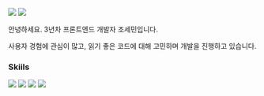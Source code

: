 <a href="https://mini-space.tistory.com/"><img src="https://img.shields.io/badge/Blog-FC413A?style=flat-square&logo=tistory&logoColor=white"/></a> <a href="mailto:jsemin1021@gmail.com"><img src="https://img.shields.io/badge/Mail-005FF9?style=flat-square&logo=gmail&logoColor=white"/></a>
<p>안녕하세요. 3년차 프론트엔드 개발자 조세민입니다.</p>
<p>사용자 경험에 관심이 많고, 읽기 좋은 코드에 대해 고민하며 개발을 진행하고 있습니다.</p>

### Skiils
<img src="https://img.shields.io/badge/Angular-D20026?style=flat-square&logo=Angular&logoColor=white"/> <img src="https://img.shields.io/badge/NestJS-E0234E?style=flat-square&logo=nestjs&logoColor=white"/> <img src="https://img.shields.io/badge/RxJS-B7178C?style=flat-square&logo=reactivex&logoColor=white"/> <img src="https://img.shields.io/badge/typescript-3178C6?style=flat-square&logo=typescript&logoColor=white"/>
<!--
**SEMIN-97/semin-97** is a ✨ _special_ ✨ repository because its `README.md` (this file) appears on your GitHub profile.

Here are some ideas to get you started:

- 🔭 I’m currently working on ...
- 🌱 I’m currently learning ...
- 👯 I’m looking to collaborate on ...
- 🤔 I’m looking for help with ...
- 💬 Ask me about ...
- 📫 How to reach me: ...
- 😄 Pronouns: ...
- ⚡ Fun fact: ...
-->
